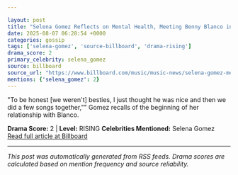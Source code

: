 ```yaml
---

layout: post
title: "Selena Gomez Reflects on Mental Health, Meeting Benny Blanco in ‘Therapuss’ Interview""
date: 2025-08-07 06:28:54 +0000
categories: gossip
tags: ['selena-gomez', 'source-billboard', 'drama-rising']
drama_score: 2
primary_celebrity: selena_gomez
source: billboard
source_url: "https://www.billboard.com/music/music-news/selena-gomez-mental-health-benny-blanco-therapuss-1236038414/""
mentions: {'selena_gomez': 2}
---
```


"To be honest [we weren't] besties, I just thought he was nice and then we did a few songs together,"" Gomez recalls of the beginning of her relationship with Blanco.

**Drama Score:** 2 | **Level:** RISING **Celebrities Mentioned:** Selena Gomez [Read full article at Billboard](https://www.billboard.com/music/music-news/selena-gomez-mental-health-benny-blanco-therapuss-1236038414/)

---

*This post was automatically generated from RSS feeds. Drama scores are calculated based on mention frequency and source reliability.*